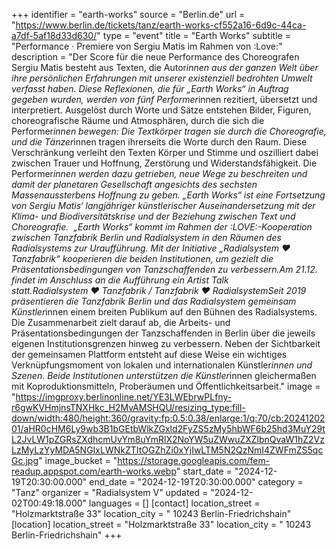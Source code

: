 +++
identifier = "earth-works"
source = "Berlin.de"
url = "https://www.berlin.de/tickets/tanz/earth-works-cf552a16-6d9c-44ca-a7df-5af18d33d630/"
type = "event"
title = "Earth Works"
subtitle = "Performance · Premiere von Sergiu Matis im Rahmen von :Love:"
description = "Der Score für die neue Performance des Choreografen Sergiu Matis besteht aus Texten, die Autor*innen aus der ganzen Welt über ihre persönlichen Erfahrungen mit unserer existenziell bedrohten Umwelt verfasst haben. Diese Reflexionen, die für „Earth Works“ in Auftrag gegeben wurden, werden von fünf Performer*innen rezitiert, übersetzt und interpretiert. Ausgelöst durch Worte und Sätze entstehen Bilder, Figuren, choreografische Räume und Atmosphären, durch die sich die Performer*innen bewegen: Die Textkörper tragen sie durch die Choreografie, und die Tänzer*innen tragen ihrerseits die Worte durch den Raum. Diese Verschränkung verleiht den Texten Körper und Stimme und oszilliert dabei zwischen Trauer und Hoffnung, Zerstörung und Widerstandsfähigkeit. Die Performer*innen werden dazu getrieben, neue Wege zu beschreiten und damit der planetaren Gesellschaft angesichts des sechsten Massenaussterbens Hoffnung zu geben. „Earth Works“ ist eine Fortsetzung von Sergiu Matis‘ langjähriger künstlerischer Auseinandersetzung mit der Klima- und Biodiversitätskrise und der Beziehung zwischen Text und Choreografie.  „Earth Works“ kommt im Rahmen der :LOVE:-Kooperation zwischen Tanzfabrik Berlin und Radialsystem in den Räumen des Radialsystems zur Uraufführung. Mit der Initiative „Radialsystem ♥ Tanzfabrik“ kooperieren die beiden Institutionen, um gezielt die Präsentationsbedingungen von Tanzschaffenden zu verbessern.Am 21.12. findet im Anschluss an die Aufführung ein Artist Talk statt.Radialsystem ♥ Tanzfabrik / Tanzfabrik ♥ RadialsystemSeit 2019 präsentieren die Tanzfabrik Berlin und das Radialsystem gemeinsam Künstler*innen einem breiten Publikum auf den Bühnen des Radialsystems. Die Zusammenarbeit zielt darauf ab, die Arbeits- und Präsentationsbedingungen der Tanzschaffenden in Berlin über die jeweils eigenen Institutionsgrenzen hinweg zu verbessern. Neben der Sichtbarkeit der gemeinsamen Plattform entsteht auf diese Weise ein wichtiges Verknüpfungsmoment von lokalen und internationalen Künstler*innen und Szenen. Beide Institutionen unterstützen die Künstler*innen gleichermaßen mit Koproduktionsmitteln, Proberäumen und Öffentlichkeitsarbeit."
image = "https://imgproxy.berlinonline.net/YE3LWEbrwPLfny-r6gwKVHmjnsTNXHkc_H2MvAMSHQU/resizing_type:fill-down/width:480/height:360/gravity:fp:0.5:0.38/enlarge:1/q:70/cb:2024120201/aHR0cHM6Ly9wb3B1bGEtbWlkZGxld2FyZS5zMy5hbWF6b25hd3MuY29tL2JvLW1pZGRsZXdhcmUvYm8uYmRlX2NoYW5uZWwuZXZlbnQvaW1hZ2VzLzMyLzYyMDA5NGIxLWNkZTItOGZhZi0xYjIwLTM5N2QzNmI4ZWFmZS5qcGc.jpg"
image_bucket = "https://storage.googleapis.com/fem-readup.appspot.com/earth-works.webp"
start_date = "2024-12-19T20:30:00.000"
end_date = "2024-12-19T20:30:00.000"
category = "Tanz"
organizer = "Radialsystem V"
updated = "2024-12-02T00:49:18.000"
languages = []
[contact]
location_street = "Holzmarktstraße 33"
location_city = " 10243 Berlin-Friedrichshain"
[location]
location_street = "Holzmarktstraße 33"
location_city = " 10243 Berlin-Friedrichshain"
+++